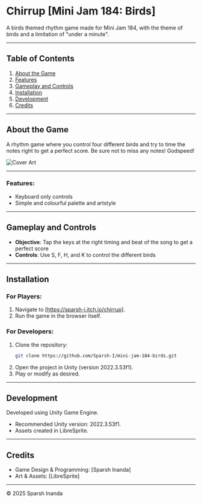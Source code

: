 # **Chirrup [Mini Jam 184: Birds]**  
A birds themed rhythm game made for Mini Jam 184, with the theme of birds and a limitation of "under a minute".

---

## **Table of Contents**  
1. [About the Game](#about-the-game)  
2. [Features](#features)  
4. [Gameplay and Controls](#gameplay-and-controls)  
5. [Installation](#installation)  
6. [Development](#development)  
7. [Credits](#credits)  

---

## **About the Game**  
A rhythm game where you control four different birds and try to time the notes right to get a perfect score. Be sure not to miss any notes! Godspeed!

![Cover Art](https://github.com/user-attachments/assets/1aad41cb-7883-4452-915d-5745acb7da26)

---

### **Features**:
- Keyboard only controls  
- Simple and colourful palette and artstyle

---

## **Gameplay and Controls**  
- **Objective**: Tap the keys at the right timing and beat of the song to get a perfect score
- **Controls**: Use S, F, H, and K to control the different birds

---

## **Installation**  
### **For Players**:  
1. Navigate to [https://sparsh-i.itch.io/chirrup].  
2. Run the game in the browser itself.

### **For Developers**:  
1. Clone the repository:  
   ```bash  
   git clone https://github.com/Sparsh-I/mini-jam-184-birds.git
   ```
2. Open the project in Unity (version 2022.3.53f1).
3. Play or modify as desired.

---

## **Development**  
Developed using Unity Game Engine.
- Recommended Unity version: 2022.3.53f1.
- Assets created in LibreSprite.

---

## **Credits**
- Game Design & Programming: [Sparsh Inanda]
- Art & Assets: [LibreSprite]

--- 

© 2025 Sparsh Inanda

